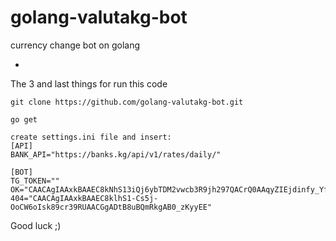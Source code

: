 # golang-valutakg-bot
currency change bot on golang

-
The 3 and last things for run this code

```
git clone https://github.com/golang-valutakg-bot.git
```
```
go get
```

```
create settings.ini file and insert:
[API]
BANK_API="https://banks.kg/api/v1/rates/daily/"

[BOT]
TG_TOKEN=""
OK="CAACAgIAAxkBAAEC8kNhS13iQj6ybTDM2vwcb3R9jh297QACrQ0AAqyZIEjdinfy_Yf5cCEE"
404="CAACAgIAAxkBAAEC8klhS1-Cs5j-OoCW6oIsk89cr39RUAACGgADtB8uBQmRkgAB0_zKyyEE"
```

Good luck ;)

